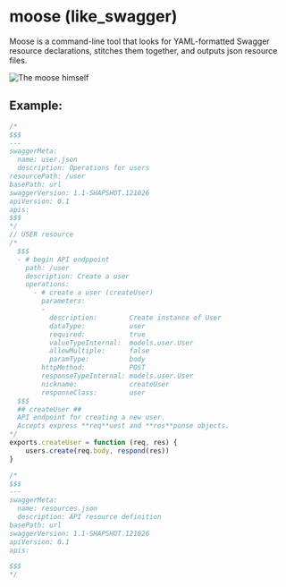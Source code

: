 # moose (like_swagger)

Moose is a command-line tool that looks for YAML-formatted Swagger resource declarations, stitches them together, and outputs json resource files.

![The moose himself](moose_like_swagger.js/docs/the_moose_himself.png)

## Example:

```javascript
/*
$$$
---
swaggerMeta:
  name: user.json
  description: Operations for users
resourcePath: /user
basePath: url
swaggerVersion: 1.1-SHAPSHOT.121026
apiVersion: 0.1
apis:
$$$
*/
// USER resource
/*
  $$$
  - # begin API endppoint
    path: /user
    description: Create a user
    operations:
      - # create a user (createUser)
        parameters:
        -
          description:        Create instance of User
          dataType:           user
          required:           true
          valueTypeInternal:  models.user.User
          allowMultiple:      false
          paramType:          body
        httpMethod:           POST
        responseTypeInternal: models.user.User
        nickname:             createUser
        responseClass:        user
  $$$
  ## createUser ##
  API endpoint for creating a new user.
  Accepts express **req**uest and **res**ponse objects.
*/
exports.createUser = function (req, res) {
    users.create(req.body, respond(res))
}

/*
$$$
---
swaggerMeta:
  name: resources.json
  description: API resource definition
basePath: url
swaggerVersion: 1.1-SHAPSHOT.121026
apiVersion: 0.1
apis:

$$$
*/
```



